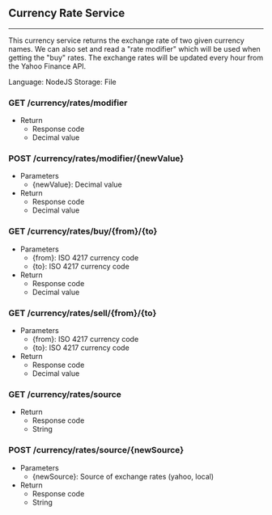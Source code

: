 ## Currency Rate Service

---
This currency service returns the exchange rate of two given currency names. We can also set and read a "rate modifier" which will be used when getting the "buy" rates. The exchange rates will be updated every hour from the Yahoo Finance API.

Language: NodeJS
Storage: File

### GET /currency/rates/modifier

* Return
    * Response code
    * Decimal value

### POST /currency/rates/modifier/{newValue}

* Parameters
    * {newValue}: Decimal value
* Return
    * Response code
    * Decimal value
    
### GET /currency/rates/buy/{from}/{to}

* Parameters
    * {from}: ISO 4217 currency code
    * {to}: ISO 4217 currency code
* Return
    * Response code
    * Decimal value

### GET /currency/rates/sell/{from}/{to}

* Parameters
    * {from}: ISO 4217 currency code
    * {to}: ISO 4217 currency code
* Return
    * Response code
    * Decimal value

### GET /currency/rates/source

* Return
    * Response code
    * String

### POST /currency/rates/source/{newSource}

* Parameters
    * {newSource}: Source of exchange rates (yahoo, local)
* Return
    * Response code
    * String